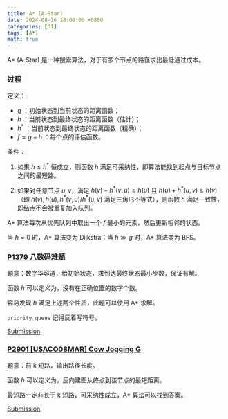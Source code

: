 ```yaml
---
title: A* (A-Star)
date: 2024-08-16 18:00:00 +0800
categories: [OI]
tags: [A*]
math: true
---
```


A* (A-Star) 是一种搜索算法，对于有多个节点的路径求出最低通过成本。

### 过程

定义：
- $g$ ：初始状态到当前状态的距离函数；
- $h$ ：当前状态到最终状态的距离函数（估计）；
- $h^*$ ：当前状态到最终状态的距离函数（精确）；
- $f = g + h$ ：每个点的评估函数。

条件：

1. 如果 $h \leq h^*$ 恒成立，则函数 $h$ 满足可采纳性，即算法能找到起点与目标节点之间的最短路。

2. 如果对任意节点 $u, v$，满足 $h(v)+h^*(v, u) \geq h(u)$ 且 $h(u)+h^*(u,v)\geq h(v)$ （即 $h(v), h(u), h^*(v,u) / h^*(u,v)$ 满足三角形不等式），则函数 $h$ 满足一致性，即结点不会被重复加入队列。


A* 算法每次从优先队列中取出一个 $f$ 最小的元素，然后更新相邻的状态。

当 $h=0$ 时，A* 算法变为 Dijkstra；当 $h \gg g$ 时，A* 算法变为 BFS。

### [P1379 八数码难题](https://www.luogu.com.cn/problem/P1379)

题意：数字华容道，给初始状态，求到达最终状态最小步数，保证有解。

函数 $h$ 可以定义为，没有在正确位置的数字个数。

容易发现 $h$ 满足上述两个性质，此题可以使用 A* 求解。

`priority_queue` 记得反着写符号。

[Submission](https://www.luogu.com.cn/record/173038992)

### [P2901 [USACO08MAR] Cow Jogging G](https://www.luogu.com.cn/problem/P2901)

题意：前 k 短路，输出路径长度。

函数 $h$ 可以定义为，反向建图从终点到该节点的最短距离。

最短路一定非长于 k 短路，可采纳性成立，A* 算法可以找到答案。

[Submission](https://www.luogu.com.cn/record/173068130)